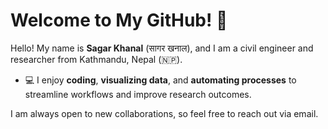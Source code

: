 # Welcome to My GitHub! 👋

Hello! My name is **Sagar Khanal** (सागर खनाल), and I am a civil engineer and researcher from Kathmandu, Nepal (🇳🇵).  

- 💻 I enjoy **coding**, **visualizing data**, and **automating processes** to streamline workflows and improve research outcomes.  

I am always open to new collaborations, so feel free to reach out via email. 


